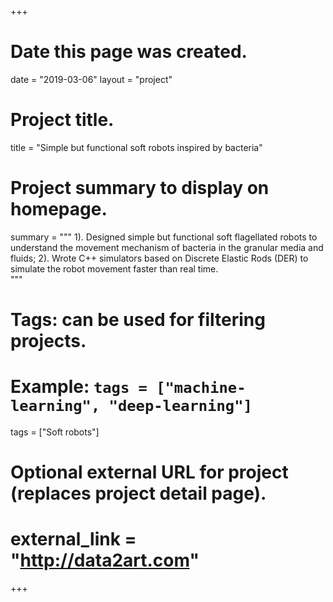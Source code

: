 +++
# Date this page was created.
date = "2019-03-06"
layout = "project"

# Project title.
title = "Simple but functional soft robots inspired by bacteria"

# Project summary to display on homepage.
summary = """
1). Designed simple but functional soft flagellated robots to understand the movement mechanism of bacteria in the granular media and fluids;
2). Wrote C++ simulators based on Discrete Elastic Rods (DER) to simulate the robot movement faster than real time.<br>
"""

# Tags: can be used for filtering projects.
# Example: `tags = ["machine-learning", "deep-learning"]`
tags = ["Soft robots"]

# Optional external URL for project (replaces project detail page).
# external_link = "http://data2art.com"
+++
